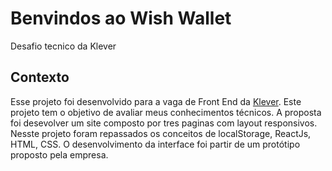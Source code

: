 # Benvindos ao Wish Wallet
Desafio tecnico da Klever

## Contexto
Esse projeto foi desenvolvido para a vaga de Front End da [Klever](https://klever.io/).
Este projeto tem o objetivo de avaliar meus conhecimentos técnicos. A proposta foi desevolver um site composto por tres paginas com layout responsivos.
Nesste projeto foram repassados os conceitos de localStorage, ReactJs, HTML, CSS. O desenvolvimento da interface foi partir de um protótipo proposto pela empresa.

